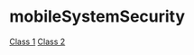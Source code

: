 # mobileSystemSecurity

[Class 1](https://github.com/f-honcharenko/mobileSystemSecurity/tree/main/class1)
[Class 2](https://github.com/f-honcharenko/mobileSystemSecurity/tree/main/class2)
